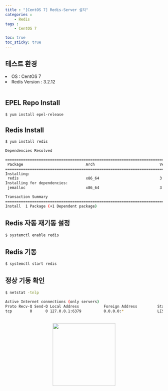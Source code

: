 ```yaml
---
title : "[CentOS 7] Redis-Server 설치"
categories : 
    - Redis
tags :
    - CentOS 7

toc: true
toc_sticky: true
---
```


## 테스트 환경
<li> OS : CentOS 7 </li>
<li> Redis Version : 3.2.12 </li><br>

## EPEL Repo Install
```bash
$ yum install epel-release
```

## Redis Install
```bash
$ yum install redis
```
```bash
Dependencies Resolved

====================================================================================================================================================
 Package                            Arch                             Version                                   Repository                      Size
====================================================================================================================================================
Installing:
 redis                              x86_64                           3.2.12-2.el7                              epel                           544 k
Installing for dependencies:
 jemalloc                           x86_64                           3.6.0-1.el7                               epel                           105 k

Transaction Summary
====================================================================================================================================================
Install  1 Package (+1 Dependent package)
```

## Redis 자동 재기동 설정
```bash
$ systemctl enable redis
```

## Redis 기동
```bash
$ systemctl start redis
```

## 정상 기동 확인
```bash
$ netstat -tnlp

Active Internet connections (only servers)
Proto Recv-Q Send-Q Local Address           Foreign Address         State       PID/Program name    
tcp        0      0 127.0.0.1:6379          0.0.0.0:*               LISTEN      2646/redis-server 1 
```
<br>
<div style="text-align:center;">
<img src="https://github.com/hyundo0630/hyundo0630.github.io/blob/main/images/%EA%B0%90%EC%82%AC%ED%95%A9%EB%8B%88%EB%8B%A4.gif?raw=true" width="200" height="200">
</div>